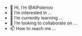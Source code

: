 - 👋 Hi, I’m @AlPolenov
- 👀 I’m interested in ...
- 🌱 I’m currently learning ...
- 💞️ I’m looking to collaborate on ...
- 📫 How to reach me ...

<!---
AlPolenov/AlPolenov is a ✨ special ✨ repository because its `README.md` (this file) appears on your GitHub profile.
You can click the Preview link to take a look at your changes.
--->
